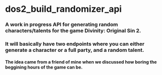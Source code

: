 # dos2_build_randomizer_api


### A work in progress API for generating random characters/talents for the game Divinity: Original Sin 2.
### It will basically have two endpoints where you can either generate a character or a full party, and a random talent.
#### The idea came from a friend of mine when we discussed how boring the beggining hours of the game can be.
